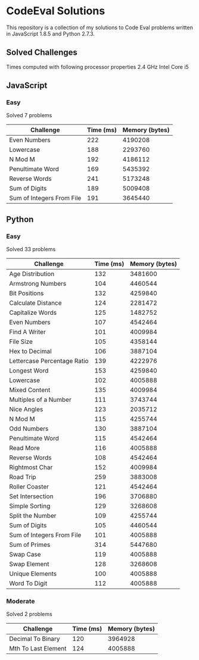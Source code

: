 # CodeEval Solutions

This repository is a collection of my solutions to Code Eval problems written in JavaScript 1.8.5 and Python 2.7.3.

## Solved Challenges

Times computed with following processor properties 2.4 GHz Intel Core i5

## JavaScript

### Easy

Solved 7 problems

| Challenge                   | Time (ms) | Memory (bytes) |
|-----------------------------|-----------|----------------|
| Even Numbers                | 222       | 4190208        |
| Lowercase                   | 188       | 2293760        |
| N Mod M                     | 192       | 4186112        |
| Penultimate Word            | 169       | 5435392        |
| Reverse Words               | 241       | 5173248        |
| Sum of Digits               | 189       | 5009408        |
| Sum of Integers From File   | 191       | 3645440        |

## Python

### Easy

Solved 33 problems

| Challenge                   | Time (ms) | Memory (bytes) |
|-----------------------------|-----------|----------------|
| Age Distribution            | 132       | 3481600        |
| Armstrong Numbers           | 104       | 4460544        |
| Bit Positions               | 132       | 4259840        |
| Calculate Distance          | 124       | 2281472        |
| Capitalize Words            | 125       | 1482752        |
| Even Numbers                | 107       | 4542464        |
| Find A Writer               | 101       | 4009984        |
| File Size                   | 105       | 4358144        |
| Hex to Decimal              | 106       | 3887104        |
| Lettercase Percentage Ratio | 139       | 4222976        |
| Longest Word                | 153       | 4259840        |
| Lowercase                   | 102       | 4005888        |
| Mixed Content               | 135       | 4009984        |
| Multiples of a Number       | 111       | 3743744        |
| Nice Angles                 | 123       | 2035712        |
| N Mod M                     | 115       | 4255744        |
| Odd Numbers                 | 130       | 3887104        |
| Penultimate Word            | 115       | 4542464        |
| Read More                   | 116       | 4005888        |
| Reverse Words               | 108       | 4542464        |
| Rightmost Char              | 152       | 4009984        |
| Road Trip                   | 259       | 3883008        |
| Roller Coaster              | 121       | 4542464        |
| Set Intersection            | 196       | 3706880        |
| Simple Sorting              | 129       | 3268608        |
| Split the Number            | 109       | 4255744        |
| Sum of Digits               | 105       | 4460544        |
| Sum of Integers From File   | 101       | 4005888        |
| Sum of Primes               | 314       | 5447680        |
| Swap Case                   | 119       | 4005888        |
| Swap Element                | 128       | 3268608        |
| Unique Elements             | 100       | 4005888        |
| Word To Digit               | 112       | 4005888        |

### Moderate

Solved 2 problems

| Challenge                | Time (ms) | Memory (bytes) |
|--------------------------|-----------|----------------|
| Decimal To Binary        | 120       | 3964928        |
| Mth To Last Element      | 124       | 4005888        |

